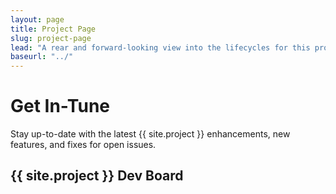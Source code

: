 ```yaml
---
layout: page
title: Project Page
slug: project-page
lead: "A rear and forward-looking view into the lifecycles for this project"
baseurl: "../"
---
```


# Get In-Tune

Stay up-to-date with the latest {{ site.project }} enhancements, new features, and fixes for open issues.

## {{ site.project }} Dev Board
